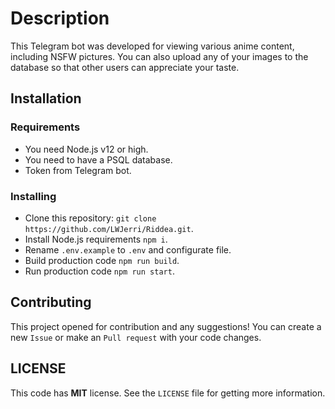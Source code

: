 # Description

This Telegram bot was developed for viewing various anime content, including NSFW pictures. You can also upload any of your images to the database so that other users can appreciate your taste.

## Installation

### Requirements

-   You need Node.js v12 or high.
-   You need to have a PSQL database.
-   Token from Telegram bot.

### Installing

-   Clone this repository: `git clone https://github.com/LWJerri/Riddea.git`.
-   Install Node.js requirements `npm i`.
-   Rename `.env.example` to `.env` and configurate file.
-   Build production code `npm run build`.
-   Run production code `npm run start`.

## Contributing

This project opened for contribution and any suggestions! You can create a new `Issue` or make an `Pull request` with your code changes.

## LICENSE

This code has **MIT** license. See the `LICENSE` file for getting more information.
